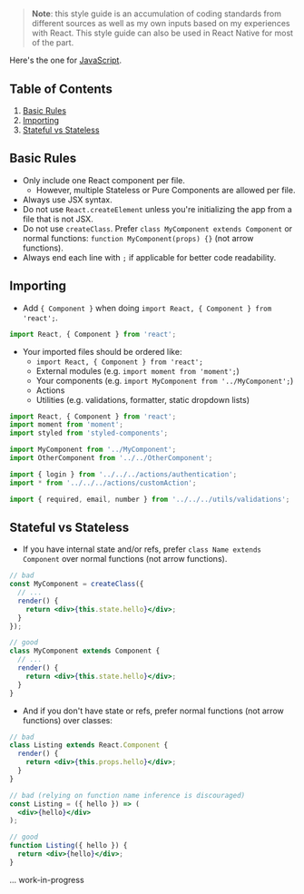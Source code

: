 # <React Style Guide />

> **Note**: this style guide is an accumulation of coding standards from different sources as well as my own inputs based on my experiences with React. This style guide can also be used in React Native for most of the part. 

Here's the one for [JavaScript](https://github.com/auxcalibur/javascript).

## Table of Contents

  1. [Basic Rules](#basic-rules)
  1. [Importing](#importing)
  1. [Stateful vs Stateless](#stateful-vs-stateless)

## Basic Rules

  - Only include one React component per file.
    - However, multiple Stateless or Pure Components are allowed per file.
  - Always use JSX syntax.
  - Do not use `React.createElement` unless you're initializing the app from a file that is not JSX.
  - Do not use `createClass`. Prefer `class MyComponent extends Component` or normal functions: `function MyComponent(props) {}` (not arrow functions).
  - Always end each line with `;` if applicable for better code readability.

## Importing

  - Add `{ Component }` when doing `import React, { Component } from 'react';`.

  ```jsx
  import React, { Component } from 'react';
  ```

  - Your imported files should be ordered like:
    - `import React, { Component } from 'react';`
    - External modules (e.g. `import moment from 'moment';`)
    - Your components (e.g. `import MyComponent from '../MyComponent';`)
    - Actions
    - Utilities (e.g. validations, formatter, static dropdown lists)

  ```jsx
  import React, { Component } from 'react';
  import moment from 'moment';
  import styled from 'styled-components';

  import MyComponent from '../MyComponent';
  import OtherComponent from '../../OtherComponent';

  import { login } from '../../../actions/authentication';
  import * from '../../../actions/customAction';

  import { required, email, number } from '../../../utils/validations';
  ```

## Stateful vs Stateless

  - If you have internal state and/or refs, prefer `class Name extends Component` over normal functions (not arrow functions).

  ```jsx
  // bad
  const MyComponent = createClass({
    // ...
    render() {
      return <div>{this.state.hello}</div>;
    }
  });

  // good
  class MyComponent extends Component {
    // ...
    render() {
      return <div>{this.state.hello}</div>;
    }
  }
  ```

  - And if you don't have state or refs, prefer normal functions (not arrow functions) over classes:

  ```jsx
  // bad
  class Listing extends React.Component {
    render() {
      return <div>{this.props.hello}</div>;
    }
  }

  // bad (relying on function name inference is discouraged)
  const Listing = ({ hello }) => (
    <div>{hello}</div>
  );

  // good
  function Listing({ hello }) {
    return <div>{hello}</div>;
  }
  ```


... work-in-progress